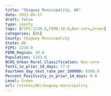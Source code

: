 ```yaml
---
title: "Skagway Municipality, AK"
date: 2021-06-27
draft: false
type: county
tags: [FIPS:2230.0,FEMA:10.0,Non-core,Green]
categories: [AK]
County: Skagway Municipality
State: AK
FIPS: 2230.0
FEMA_Region: 10.0
Population: 1183.0
NCHS_Urban_Rural_Classification: Non-core
Tests_in_prior_14_days: 77.0
Fourteen_day_test_rate_per_100000: 6509.0
Percent_Positivity_in_prior_14_days: 0.0
Level: Green
url: /states/AK/skagway-municipality
---
```



